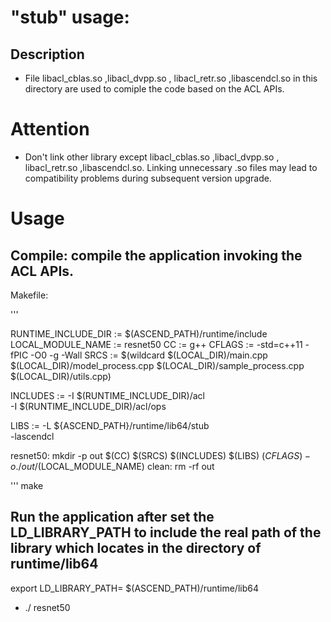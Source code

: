 # "stub"  usage:

## Description

- File libacl_cblas.so ,libacl_dvpp.so , libacl_retr.so ,libascendcl.so in this directory are used to comiple the code based on the ACL APIs.

# Attention

- Don't link other library except libacl_cblas.so ,libacl_dvpp.so , libacl_retr.so ,libascendcl.so. Linking unnecessary .so files may lead to compatibility problems during subsequent version upgrade.

# Usage

## Compile: compile the application invoking the ACL APIs.

Makefile:

'''

RUNTIME_INCLUDE_DIR := $(ASCEND_PATH)/runtime/include
LOCAL_MODULE_NAME := resnet50
CC := g++
CFLAGS := -std=c++11 -fPIC -O0 -g -Wall
SRCS := $(wildcard $(LOCAL_DIR)/main.cpp $(LOCAL_DIR)/model_process.cpp $(LOCAL_DIR)/sample_process.cpp $(LOCAL_DIR)/utils.cpp)

INCLUDES := -I $(RUNTIME_INCLUDE_DIR)/acl \
            -I $(RUNTIME_INCLUDE_DIR)/acl/ops

LIBS := -L ${ASCEND_PATH}/runtime/lib64/stub \
    -lascendcl

resnet50:
    mkdir -p out
    $(CC) $(SRCS) $(INCLUDES) $(LIBS) $(CFLAGS) -o ./out/$(LOCAL_MODULE_NAME)
clean:
    rm -rf out

'''
make

## Run the application after set the LD_LIBRARY_PATH to include the real path of the library which locates in the directory of runtime/lib64

export LD_LIBRARY_PATH= $(ASCEND_PATH)/runtime/lib64
 -  ./ resnet50
